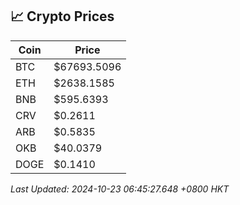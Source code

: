 ## 📈 Crypto Prices

| Coin | Price |
| ---- | ----- |
| BTC | $67693.5096 |
| ETH | $2638.1585 |
| BNB | $595.6393 |
| CRV | $0.2611 |
| ARB | $0.5835 |
| OKB | $40.0379 |
| DOGE | $0.1410 |

_Last Updated: 2024-10-23 06:45:27.648 +0800 HKT_